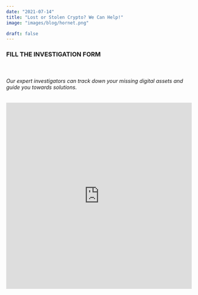 ```yaml
---
date: "2021-07-14"
title: "Lost or Stolen Crypto? We Can Help!"
image: "images/blog/hornet.png"

draft: false
---
```


<h3>FILL THE INVESTIGATION FORM</h3>
</br>
<h6>Our expert investigators can track down your missing digital assets and guide you towards solutions.</h6>
<div><iframe aria-label='Investigation Request' frameborder="0" style="height:500px;width:99%;border:none;" src='https://forms.zohopublic.com/hornetdecentratechpvtltd/form/InvestigationRequest/formperma/bvvlo-6dJmz-n140xEIFaZ2qQd4KXa9iL3iGYrGcibI'></iframe></div>





